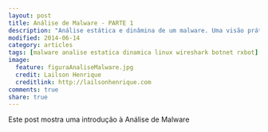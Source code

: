 ```yaml
---
layout: post
title: Análise de Malware - PARTE 1
description: "Análise estática e dinâmina de um malware. Uma visão prática"
modified: 2014-06-14
category: articles
tags: [malware analise estatica dinamica linux wireshark botnet rxbot]
image:
  feature: figuraAnaliseMalware.jpg
  credit: Lailson Henrique
  creditlink: http://lailsonhenrique.com
comments: true
share: true
---
```


Este post mostra uma introdução à Análise de Malware

